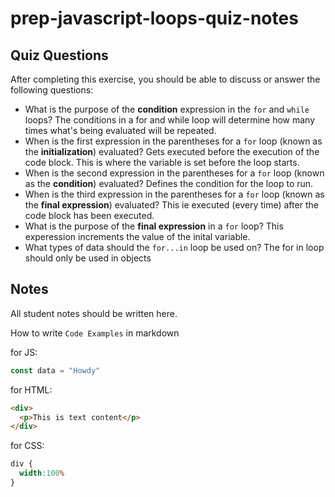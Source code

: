 # prep-javascript-loops-quiz-notes



## Quiz Questions

After completing this exercise, you should be able to discuss or answer the following questions:

- What is the purpose of the **condition** expression in the `for` and `while` loops?
  The conditions in a for and while loop will determine how many times what's
  being evaluated will be repeated.
- When is the first expression in the parentheses for a `for` loop (known as the **initialization**) evaluated?
  Gets executed before the execution of the code block. This is where the
  variable is set before the loop starts.
- When is the second expression in the parentheses for a `for` loop (known as the **condition**) evaluated?
  Defines the condition for the loop to run.
- When is the third expression in the parentheses for a `for` loop (known as the **final expression**) evaluated?
  This ie executed (every time) after the code block has been executed.
- What is the purpose of the **final expression** in a `for` loop?
  This experession increments the value of the inital variable.
- What types of data should the `for...in` loop be used on?
  The for in loop should only be used in objects


## Notes

All student notes should be written here.


How to write `Code Examples` in markdown

for JS:
```javascript
const data = "Howdy"
```

for HTML:
```html
<div>
  <p>This is text content</p>
</div>
```

for CSS:
```css
div {
  width:100%
}
```
